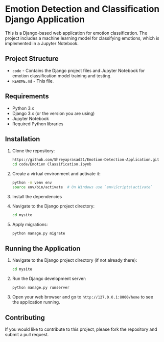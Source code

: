 # Emotion Detection and Classification Django Application

This is a Django-based web application for emotion classification. The project includes a machine learning model for classifying emotions, which is implemented in a Jupyter Notebook.

## Project Structure

- `code` - Contains the Django project files and Jupyter Notebook for emotion classification model training and testing.
- `README.md` - This file.

## Requirements           
                                     
- Python 3.x
- Django 3.x (or the version you are using)
- Jupyter Notebook              
- Required Python libraries
                                     
## Installation
  
1. Clone the repository:

    ```bash
    https://github.com/Shreyaprasad21/Emotion-Detection-Application.git
    cd code/Emotion Classification.ipynb
    ```

2. Create a virtual environment and activate it:

    ```bash
    python -m venv env
    source env/bin/activate  # On Windows use `env\Scripts\activate`
    ```

3. Install the dependencies

4. Navigate to the Django project directory:

    ```bash
    cd mysite
    ```

5. Apply migrations:

    ```bash
    python manage.py migrate
    ```

## Running the Application

1. Navigate to the Django project directory (if not already there):

    ```bash
    cd mysite
    ```

2. Run the Django development server:

    ```bash
    python manage.py runserver
    ```

3. Open your web browser and go to `http://127.0.0.1:8000/home` to see the application running.

## Contributing

If you would like to contribute to this project, please fork the repository and submit a pull request.
